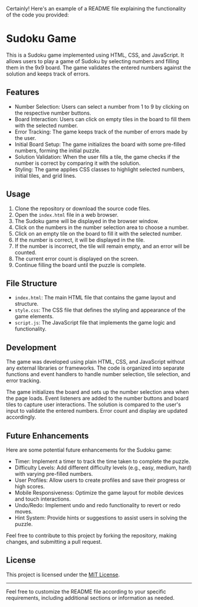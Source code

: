Certainly! Here's an example of a README file explaining the functionality of the code you provided:

# Sudoku Game

This is a Sudoku game implemented using HTML, CSS, and JavaScript. It allows users to play a game of Sudoku by selecting numbers and filling them in the 9x9 board. The game validates the entered numbers against the solution and keeps track of errors.

## Features

- Number Selection: Users can select a number from 1 to 9 by clicking on the respective number buttons.
- Board Interaction: Users can click on empty tiles in the board to fill them with the selected number.
- Error Tracking: The game keeps track of the number of errors made by the user.
- Initial Board Setup: The game initializes the board with some pre-filled numbers, forming the initial puzzle.
- Solution Validation: When the user fills a tile, the game checks if the number is correct by comparing it with the solution.
- Styling: The game applies CSS classes to highlight selected numbers, initial tiles, and grid lines.

## Usage

1. Clone the repository or download the source code files.
2. Open the `index.html` file in a web browser.
3. The Sudoku game will be displayed in the browser window.
4. Click on the numbers in the number selection area to choose a number.
5. Click on an empty tile on the board to fill it with the selected number.
6. If the number is correct, it will be displayed in the tile.
7. If the number is incorrect, the tile will remain empty, and an error will be counted.
8. The current error count is displayed on the screen.
9. Continue filling the board until the puzzle is complete.

## File Structure

- `index.html`: The main HTML file that contains the game layout and structure.
- `style.css`: The CSS file that defines the styling and appearance of the game elements.
- `script.js`: The JavaScript file that implements the game logic and functionality.

## Development

The game was developed using plain HTML, CSS, and JavaScript without any external libraries or frameworks. The code is organized into separate functions and event handlers to handle number selection, tile selection, and error tracking.

The game initializes the board and sets up the number selection area when the page loads. Event listeners are added to the number buttons and board tiles to capture user interactions. The solution is compared to the user's input to validate the entered numbers. Error count and display are updated accordingly.

## Future Enhancements

Here are some potential future enhancements for the Sudoku game:

- Timer: Implement a timer to track the time taken to complete the puzzle.
- Difficulty Levels: Add different difficulty levels (e.g., easy, medium, hard) with varying pre-filled numbers.
- User Profiles: Allow users to create profiles and save their progress or high scores.
- Mobile Responsiveness: Optimize the game layout for mobile devices and touch interactions.
- Undo/Redo: Implement undo and redo functionality to revert or redo moves.
- Hint System: Provide hints or suggestions to assist users in solving the puzzle.

Feel free to contribute to this project by forking the repository, making changes, and submitting a pull request.

## License

This project is licensed under the [MIT License](LICENSE).

---

Feel free to customize the README file according to your specific requirements, including additional sections or information as needed.
